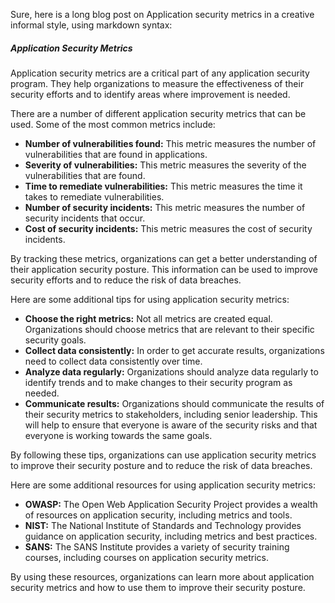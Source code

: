 Sure, here is a long blog post on Application security metrics in a creative informal style, using markdown syntax:


##### **Application Security Metrics**

Application security metrics are a critical part of any application security program. They help organizations to measure the effectiveness of their security efforts and to identify areas where improvement is needed.

There are a number of different application security metrics that can be used. Some of the most common metrics include:

* **Number of vulnerabilities found:** This metric measures the number of vulnerabilities that are found in applications.
* **Severity of vulnerabilities:** This metric measures the severity of the vulnerabilities that are found.
* **Time to remediate vulnerabilities:** This metric measures the time it takes to remediate vulnerabilities.
* **Number of security incidents:** This metric measures the number of security incidents that occur.
* **Cost of security incidents:** This metric measures the cost of security incidents.

By tracking these metrics, organizations can get a better understanding of their application security posture. This information can be used to improve security efforts and to reduce the risk of data breaches.

Here are some additional tips for using application security metrics:

* **Choose the right metrics:** Not all metrics are created equal. Organizations should choose metrics that are relevant to their specific security goals.
* **Collect data consistently:** In order to get accurate results, organizations need to collect data consistently over time.
* **Analyze data regularly:** Organizations should analyze data regularly to identify trends and to make changes to their security program as needed.
* **Communicate results:** Organizations should communicate the results of their security metrics to stakeholders, including senior leadership. This will help to ensure that everyone is aware of the security risks and that everyone is working towards the same goals.

By following these tips, organizations can use application security metrics to improve their security posture and to reduce the risk of data breaches.

Here are some additional resources for using application security metrics:

* **OWASP:** The Open Web Application Security Project provides a wealth of resources on application security, including metrics and tools.
* **NIST:** The National Institute of Standards and Technology provides guidance on application security, including metrics and best practices.
* **SANS:** The SANS Institute provides a variety of security training courses, including courses on application security metrics.

By using these resources, organizations can learn more about application security metrics and how to use them to improve their security posture.
